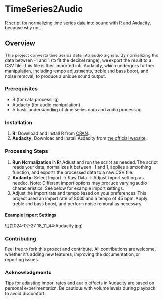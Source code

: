 # TimeSeries2Audio
R script for normalizing time series data into sound with R and Audacity, because why not.

## Overview
This project converts time series data into audio signals. By normalizing the data between -1 and 1 (to fit the decibel range), we export the result to a CSV file. This file is then imported into Audacity, which undergoes further manipulation, including tempo adjustments, treble and bass boost, and noise removal, to produce a unique sound output.

### Prerequisites
- R (for data processing)
- Audacity (for audio manipulation)
- A basic understanding of time series data and audio processing

### Installation
1. **R:** Download and install R from [CRAN](https://cran.r-project.org/).
2. **Audacity:** Download and install Audacity from [the official website](https://www.audacityteam.org/download/).

### Processing Steps
1. **Run Normalization in R:** Adjust and run the script as needed. The script reads your data, normalizes it between -1 and 1, applies a smoothing function, and exports the processed data to a new CSV file.
2. **Audacity:** Select Import -> Raw Data -> Adjust import settings as needed. Note: Different import options may produce varying audio characteristics. See below for example import settings.
3. Adjust the import rate and tempo based on your preferences. This project used an import rate of 8000 and a tempo of 45 bpm.
Apply treble and bass boost, and perform noise removal as necessary.

#### Example Import Settings

![](2024-02-27 18_11_44-Audacity.jpg)

### Contributing
Feel free to fork this project and contribute. All contributions are welcome, whether it's adding new features, improving the documentation, or reporting issues.

### Acknowledgments
Tips for adjusting import rates and audio effects in Audacity are based on personal experimentation. Be cautious with volume levels during playback to avoid discomfort.
